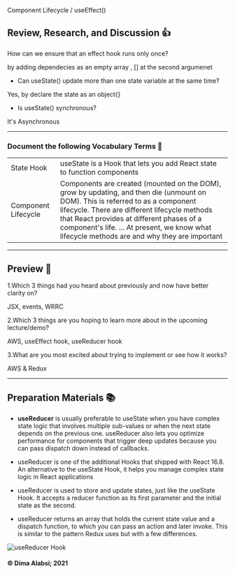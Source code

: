  Component Lifecycle / useEffect()

## Review, Research, and Discussion 👍

How can we ensure that an effect hook runs only once?

by adding dependecies as an empty array , [] at the second argumenet

* Can useState() update more than one state variable at the same time?

Yes, by declare the state as an object{} 

* Is useState() synchronous?

It's Asynchronous 

-------------------------------------------------------------------------


### Document the following Vocabulary Terms 📑
|||
|-----|-----|
|State Hook|useState is a Hook that lets you add React state to function components|
|Component Lifecycle|Components are created (mounted on the DOM), grow by updating, and then die (unmount on DOM). This is referred to as a component lifecycle. There are different lifecycle methods that React provides at different phases of a component's life. ... At present, we know what lifecycle methods are and why they are important|






----------------------------------------------

## Preview 📙

1.Which 3 things had you heard about previously and now have better clarity on?

JSX,
events,
WRRC

2.Which 3 things are you hoping to learn more about in the upcoming lecture/demo?

AWS,
useEffect hook,
useReducer hook

3.What are you most excited about trying to implement or see how it works?

AWS & Redux


----------------------------------------------

## Preparation Materials 📚

* **useReducer** is usually preferable to useState when you have complex state logic that involves multiple sub-values or when the next state depends on the previous one. useReducer also lets you optimize performance for components that trigger deep updates because you can pass dispatch down instead of callbacks.

* useReducer is one of the additional Hooks that shipped with React 16.8. An alternative to the useState Hook, it helps you manage complex state logic in React applications

* useReducer is used to store and update states, just like the useState Hook. It accepts a reducer function as its first parameter and the initial state as the second.

* useReducer returns an array that holds the current state value and a dispatch function, to which you can pass an action and later invoke. This is similar to the pattern Redux uses but with a few differences.

![useReducer Hook](https://dmitripavlutin.com/static/c47eb25d68bef042100d2b32083d7c0a/c1bf2/cover.png)


#### &copy; Dima Alabsi; 2021